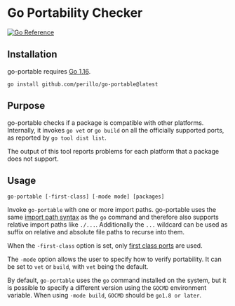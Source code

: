 # Go Portability Checker

[![Go Reference](https://pkg.go.dev/badge/github.com/perillo/go-portable.svg)](https://pkg.go.dev/github.com/perillo/go-portable)

## Installation

go-portable requires [Go 1.16](https://golang.org/doc/devel/release.html#go1.16).

    go install github.com/perillo/go-portable@latest

## Purpose

go-portable checks if a package is compatible with other platforms.
Internally, it invokes `go vet` or `go build` on all the officially supported
ports, as reported by `go tool dist list`.

The output of this tool reports problems for each platform that a package does
not support.

## Usage

    go-portable [-first-class] [-mode mode] [packages]

Invoke `go-portable` with one or more import paths.  go-portable uses the
same [import path syntax](https://golang.org/cmd/go/#hdr-Import_path_syntax) as
the `go` command and therefore also supports relative import paths like
`./...`. Additionally the `...` wildcard can be used as suffix on relative and
absolute file paths to recurse into them.

When the `-first-class` option is set, only
[first class ports](https://github.com/golang/go/wiki/PortingPolicy#first-class-ports) are used.

The `-mode` option allows the user to specify how to verify portability.  It
can be set to `vet` or `build`, with `vet` being the default.

By default, `go-portable` uses the `go` command installed on the system, but it
is possible to specify a different version using the `GOCMD` environment
variable.  When using `-mode build`, `GOCMD` should be `go1.8 or later`.
